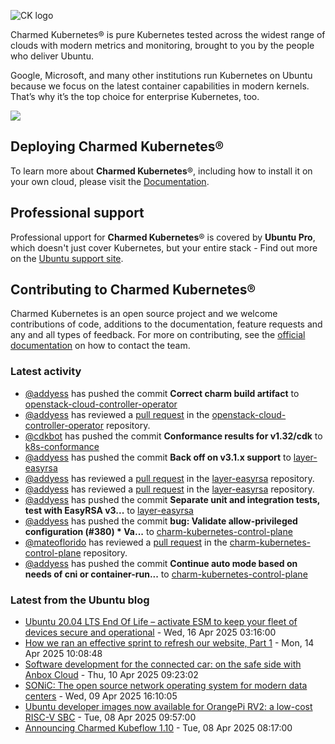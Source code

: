 ![CK logo](https://assets.ubuntu.com/v1/451d4cf4-Charmed+Kubernetes_RGB_onWhite_2022.svg)

Charmed Kubernetes® is pure Kubernetes tested across the widest range of clouds with modern metrics and monitoring, brought to you by the people who deliver Ubuntu.

Google, Microsoft, and many other institutions run Kubernetes on Ubuntu because we focus on the latest container capabilities in modern kernels. That’s why it’s the top choice for enterprise Kubernetes, too.

![](https://assets.ubuntu.com/v1/843c77b6-juju-at-a-glace.svg)

## Deploying Charmed Kubernetes®

To learn more about **Charmed Kubernetes**®, including how to install it on your own cloud, please visit the [Documentation][docs].

## Professional support

Professional upport for **Charmed Kubernetes**® is covered by **Ubuntu Pro**, which doesn't just cover Kubernetes, but your entire stack - Find out more on the [Ubuntu support site](https://ubuntu.com/support).

## Contributing to Charmed Kubernetes®

Charmed Kubernetes is an open source project and we welcome contributions of code, additions to the documentation, feature requests and any and all types of feedback. For more on contributing, see the [official documentation][get-in-touch] on how to contact the team.

<!-- LINKS -->
[docs]: https://ubuntu.com/kubernetes/docs
[get-in-touch]: https://ubuntu.com/kubernetes/docs/get-in-touch

### Latest activity

<!-- activity starts -->
 - [@addyess](https://github.com/addyess) has pushed the commit **Correct charm build artifact** to [openstack-cloud-controller-operator](https://github.com/charmed-kubernetes/openstack-cloud-controller-operator)
 - [@addyess](https://github.com/addyess) has reviewed a [pull request](https://github.com/charmed-kubernetes/openstack-cloud-controller-operator/pull/11) in the [openstack-cloud-controller-operator](https://github.com/charmed-kubernetes/openstack-cloud-controller-operator) repository.
 - [@cdkbot](https://github.com/cdkbot) has pushed the commit **Conformance results for v1.32/cdk** to [k8s-conformance](https://github.com/charmed-kubernetes/k8s-conformance)
 - [@addyess](https://github.com/addyess) has pushed the commit **Back off on v3.1.x support** to [layer-easyrsa](https://github.com/charmed-kubernetes/layer-easyrsa)
 - [@addyess](https://github.com/addyess) has reviewed a [pull request](https://github.com/charmed-kubernetes/layer-easyrsa/pull/43) in the [layer-easyrsa](https://github.com/charmed-kubernetes/layer-easyrsa) repository.
 - [@addyess](https://github.com/addyess) has reviewed a [pull request](https://github.com/charmed-kubernetes/layer-easyrsa/pull/43) in the [layer-easyrsa](https://github.com/charmed-kubernetes/layer-easyrsa) repository.
 - [@addyess](https://github.com/addyess) has pushed the commit **Separate unit and integration tests, test with EasyRSA v3...** to [layer-easyrsa](https://github.com/charmed-kubernetes/layer-easyrsa)
 - [@addyess](https://github.com/addyess) has pushed the commit **bug: Validate allow-privileged configuration (#380)  * Va...** to [charm-kubernetes-control-plane](https://github.com/charmed-kubernetes/charm-kubernetes-control-plane)
 - [@mateoflorido](https://github.com/mateoflorido) has reviewed a [pull request](https://github.com/charmed-kubernetes/charm-kubernetes-control-plane/pull/380) in the [charm-kubernetes-control-plane](https://github.com/charmed-kubernetes/charm-kubernetes-control-plane) repository.
 - [@addyess](https://github.com/addyess) has pushed the commit **Continue auto mode based on needs of cni or container-run...** to [charm-kubernetes-control-plane](https://github.com/charmed-kubernetes/charm-kubernetes-control-plane)
<!-- activity ends -->

<!-- roadmap starts -->

<!-- roadmap ends -->

### Latest from the Ubuntu blog

<!-- blog starts -->
* [Ubuntu 20.04 LTS End Of Life – activate ESM to keep your fleet of devices secure and operational](https://ubuntu.com//blog/ubuntu-20-04-eol-for-devicesional) - Wed, 16 Apr 2025 03:16:00 
* [How we ran an effective sprint to refresh our website, Part 1](https://ubuntu.com//blog/how-we-ran-an-effective-sprint-to-refresh-our-website-part-1) - Mon, 14 Apr 2025 10:08:48 
* [Software development for the connected car: on the safe side with Anbox Cloud](https://ubuntu.com//blog/software-development-for-the-connected-car-on-the-safe-side-with-anbox-cloud) - Thu, 10 Apr 2025 09:23:02 
* [SONiC: The open source network operating system for modern data centers](https://ubuntu.com//blog/sonic-the-open-source-network-operating-system-for-modern-data-centers) - Wed, 09 Apr 2025 16:10:05 
* [Ubuntu developer images now available for OrangePi RV2: a low-cost RISC-V SBC](https://ubuntu.com//blog/ubuntu-developer-images-now-available-for-orangepi-rv2-a-low-cost-risc-v-sbc) - Tue, 08 Apr 2025 09:57:00 
* [Announcing Charmed Kubeflow 1.10](https://ubuntu.com//blog/announcing-charmed-kubeflow-1-10) - Tue, 08 Apr 2025 08:17:00 
<!-- blog ends -->
